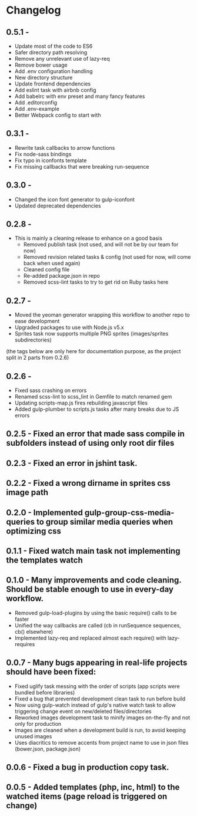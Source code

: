 # Changelog

## 0.5.1 -

-   Update most of the code to ES6
-   Safer directory path resolving
-   Remove any unrelevant use of lazy-req
-   Remove bower usage
-   Add .env configuration handling
-   New directory structure
-   Update frontend dependencies
-   Add eslint task with airbnb config
-   Add babelrc with env preset and many fancy features
-   Add .editorconfig
-   Add .env-example
-   Better Webpack config to start with

## 0.3.1 -

-   Rewrite task callbacks to arrow functions
-   Fix node-sass bindings
-   Fix typo in iconfonts template
-   Fix missing callbacks that were breaking run-sequence

## 0.3.0 -

-   Changed the icon font generator to gulp-iconfont
-   Updated deprecated dependencies

## 0.2.8 -

-   This is mainly a cleaning release to enhance on a good basis
    -   Removed publish task (not used, and will not be by our team for now)
    -   Removed revision related tasks & config (not used for now, will come back when used again)
    -   Cleaned config file
    -   Re-added package.json in repo
    -   Removed scss-lint tasks to try to get rid on Ruby tasks here

## 0.2.7 -

-   Moved the yeoman generator wrapping this workflow to another repo to ease development
-   Upgraded packages to use with Node.js v5.x
-   Sprites task now supports multiple PNG sprites (images/sprites subdirectories)

(the tags below are only here for documentation purpose, as the project split in 2 parts from 0.2.6)

## 0.2.6 -

-   Fixed sass crashing on errors
-   Renamed scss-lint to scss_lint in Gemfile to match renamed gem
-   Updating scripts-map.js fires rebuilding javascript files
-   Added gulp-plumber to scripts.js tasks after many breaks due to JS errors

## 0.2.5 - Fixed an error that made sass compile in subfolders instead of using only root dir files

## 0.2.3 - Fixed an error in jshint task.

## 0.2.2 - Fixed a wrong dirname in sprites css image path

## 0.2.0 - Implemented gulp-group-css-media-queries to group similar media queries when optimizing css

## 0.1.1 - Fixed watch main task not implementing the templates watch

## 0.1.0 - Many improvements and code cleaning. Should be stable enough to use in every-day workflow.

-   Removed gulp-load-plugins by using the basic require() calls to be faster
-   Unified the way callbacks are called (cb in runSequence sequences, cb() elsewhere)
-   Implemented lazy-req and replaced almost each require() with lazy-requires

## 0.0.7 - Many bugs appearing in real-life projects should have been fixed:

-   Fixed uglify task messing with the order of scripts (app scripts were bundled before libraries)
-   Fixed a bug that prevented development clean task to run before build
-   Now using gulp-watch instead of gulp's native watch task to allow triggering change event on new/deleted files/directories
-   Reworked images development task to minify images on-the-fly and not only for production
-   Images are cleaned when a development build is run, to avoid keeping unused images
-   Uses diacritics to remove accents from project name to use in json files (bower.json, package.json)

## 0.0.6 - Fixed a bug in production copy task.

## 0.0.5 - Added templates (php, inc, html) to the watched items (page reload is triggered on change)
